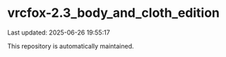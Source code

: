 # vrcfox-2.3_body_and_cloth_edition

Last updated: 2025-06-26 19:55:17

This repository is automatically maintained.
